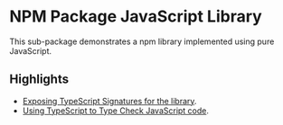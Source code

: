 # NPM Package JavaScript Library

This sub-package demonstrates a npm library implemented using pure JavaScript.

## Highlights

- [Exposing TypeScript Signatures for the library](./CONTRIBUTING.md#public-library-typescript-api-definitions).
- [Using TypeScript to Type Check JavaScript code](./CONTRIBUTING.md#type-checking-javascript-code).
